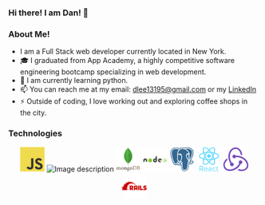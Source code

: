 ### Hi there! I am Dan! 👋



### About Me!
- I am a Full Stack web developer currently located in New York.
- 🎓 I graduated from App Academy, a highly competitive software engineering bootcamp specializing in web development.
- 🌱 I am currently learning python.
- 📫 You can reach me at my email: dlee13195@gmail.com or my [LinkedIn](https://www.linkedin.com/in/daniel-lee-231a57262) 
- ⚡ Outside of coding, I love working out and exploring coffee shops in the city.

### Technologies
<p align="center">
<img src="https://github.com/devicons/devicon/blob/master/icons/javascript/javascript-original.svg" alt="Image description" width="50" height="50">
<img src="https://github.com/dlee131/dlee131/assets/117231532/d5526d28-b845-4a78-9a29-d5d54543bcb1" alt="Image description" width="50" height="50">
<img src="https://github.com/devicons/devicon/blob/master/icons/mongodb/mongodb-original-wordmark.svg" alt="Image description" width="50" height="50">
<img src="https://github.com/devicons/devicon/blob/master/icons/nodejs/nodejs-original-wordmark.svg" alt="Image description" width="50" height="50">
<img src="https://github.com/devicons/devicon/blob/master/icons/postgresql/postgresql-plain.svg" alt="Image description" width="50" height="50">
<img src="https://github.com/devicons/devicon/blob/master/icons/react/react-original-wordmark.svg" alt="Image description" width="50" height="50">
<img src="https://github.com/devicons/devicon/blob/master/icons/redux/redux-original.svg" alt="Image description" width="50" height="50">
<img src="https://github.com/devicons/devicon/blob/master/icons/rails/rails-plain-wordmark.svg" alt="Image description" width="50" height="50">

</p>



